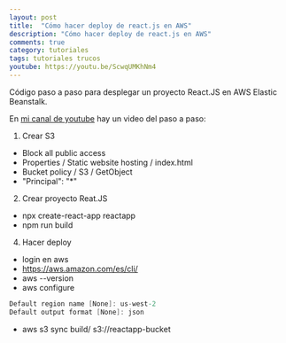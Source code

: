 ```yaml
---
layout: post
title:  "Cómo hacer deploy de react.js en AWS"
description: "Cómo hacer deploy de react.js en AWS"
comments: true
category: tutoriales
tags: tutoriales trucos
youtube: https://youtu.be/ScwqUMKhNm4
---
```

Código paso a paso para desplegar un proyecto React.JS en AWS Elastic Beanstalk.

En <a target="_blank" href="{{ page.youtube }}">mi canal de youtube</a> hay un video del paso a paso:

1. Crear S3
- Block all public access
- Properties / Static website hosting / index.html
- Bucket policy / S3 / GetObject
- "Principal": "*"
 
2. Crear proyecto Reat.JS
- npx create-react-app reactapp
- npm run build
    
4. Hacer deploy
- login en aws
- https://aws.amazon.com/es/cli/
- aws --version
- aws configure
```C#
Default region name [None]: us-west-2
Default output format [None]: json
```   
- aws s3 sync build/ s3://reactapp-bucket
